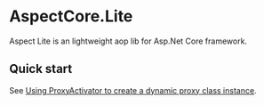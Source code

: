 # AspectCore.Lite
Aspect Lite is an lightweight aop lib for Asp.Net Core framework.  
## Quick start
See [Using ProxyActivator to create a dynamic proxy class instance](https://github.com/AspectCore/Lite/issues/2).
